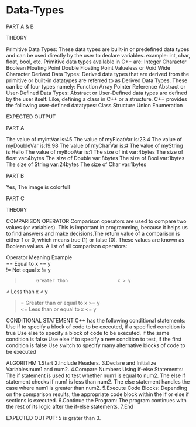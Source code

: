 # Data-Types
PART A & B

THEORY

Primitive Data Types: These data types are built-in or predefined data types and can be used directly by the user to declare variables. example: int, char, float, bool, etc. Primitive data types available in C++ are:
Integer
Character
Boolean
Floating Point
Double Floating Point
Valueless or Void
Wide Character
Derived Data Types: Derived data types that are derived from the primitive or built-in datatypes are referred to as Derived Data Types. These can be of four types namely:
Function
Array
Pointer
Reference
Abstract or User-Defined Data Types: Abstract or User-Defined data types are defined by the user itself. Like, defining a class in C++ or a structure. C++ provides the following user-defined datatypes:
Class
Structure
Union
Enumeration

EXPECTED OUTPUT

PART A

The value of myintVar is:45
The value of myFloatVar is:23.4
The value of myDoubleVar is:19.98
The value of myCharVar is:#
The value of myString is:Hello
The value of myBoolVar is:1
The size of int var:4bytes
The size of float var:4bytes
The size of Double var:8bytes
The size of Bool var:1bytes
The size of String var:24bytes
The size of Char var:1bytes

PART B

Yes, The image is colorfull

PART C

THEORY

COMPARISON OPERATOR
Comparison operators are used to compare two values (or variables). This is important in programming, because it helps us to find answers and make decisions.The return value of a comparison is either 1 or 0, which means true (1) or false (0). These values are known as Boolean values.
A list of all comparison operators:

Operator	Meaning	                     Example	
==	      Equal to	                   x == y	
!=	      Not equal	                   x != y	
>	        Greater than	               x > y	
<	        Less than	                   x < y	
>=	      Greater than or equal to	   x >= y	
<=	      Less than or equal to	       x <= y

CONDITIONAL STATEMENT
C++ has the following conditional statements:
Use if to specify a block of code to be executed, if a specified condition is true
Use else to specify a block of code to be executed, if the same condition is false
Use else if to specify a new condition to test, if the first condition is false
Use switch to specify many alternative blocks of code to be executed

ALGORITHM
1.Start
2.Include Headers.
3.Declare and Initialize Variables:num1 and num2.
4.Compare Numbers Using if-else Statements:
The if statement is used to test whether num1 is equal to num2.
The else if statement checks if num1 is less than num2.
The else statement handles the case where num1 is greater than num2.
5.Execute Code Blocks: Depending on the comparison results, the appropriate code block within the if or else if sections is executed.
6.Continue the Program: The program continues with the rest of its logic after the if-else statements.
7.End

EXPECTED OUTPUT:
5 is grater than 3.
